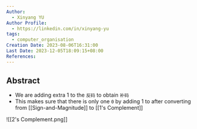 ```yaml
---
Author:
  - Xinyang YU
Author Profile:
  - https://linkedin.com/in/xinyang-yu
tags:
  - computer_organisation
Creation Date: 2023-08-06T16:31:00
Last Date: 2023-12-05T18:09:15+08:00
References: 
---
```

## Abstract
- We are adding extra 1 to the `反码` to obtain `补码`
- This makes sure that there is only one `0` by adding 1 to after converting from [[Sign-and-Magnitude]] to [[1's Complement]]

![[2's Complement.png]]